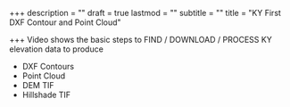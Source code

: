 +++
description = ""
draft = true
lastmod = ""
subtitle = ""
title = "KY First DXF Contour and Point Cloud"

+++
Video shows the basic steps to FIND / DOWNLOAD / PROCESS KY elevation data to produce

* DXF Contours
* Point Cloud
* DEM TIF
* Hillshade TIF